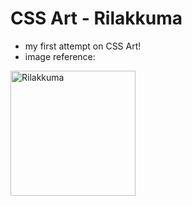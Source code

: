 # CSS Art - Rilakkuma
- my first attempt on CSS Art!
- image reference:

<img src="https://images-na.ssl-images-amazon.com/images/I/61ViBopJUzL._AC_SL1280_.jpg" alt="Rilakkuma" width="200"/>